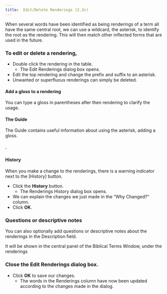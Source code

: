 ```yaml
---
title:  Edit/Delete Renderings (2.2c)
---
```

When several words have been identified as being renderings of a term all have the same central root, we can use a wildcard, the asterisk, to identify the root as the rendering. This will then match other inflected forms that are used in the future.

### To edit or delete a rendering,

- Double click the rendering in the table.
  - The Edit Renderings dialog box opens.
- Edit the top rendering and change the prefix and suffix to an asterisk.
- Unwanted or superfluous renderings can simply be deleted.

#### Add a gloss to a rendering

You can type a gloss in parentheses after then rendering to clarify the usage.

#### The Guide

The Guide contains useful information about using the asterisk, adding a gloss.

##### . 

#### History

When you make a change to the renderings, there is a warning indicator next to the [History] button.

- Click the **History** button.
  - The Renderings History dialog box opens.
- We can explain the changes we just made in the “Why Changed?” column.
- Click **OK**.

### Questions or descriptive notes

You can also optionally add questions or descriptive notes about the renderings in the Description field.

It will be shown in the central panel of the Biblical Terms Window, under the renderings

### Close the Edit Renderings dialog box.

- Click **OK** to save our changes.
  - The words in the Renderings column have now been updated according to the changes made in the dialog.

